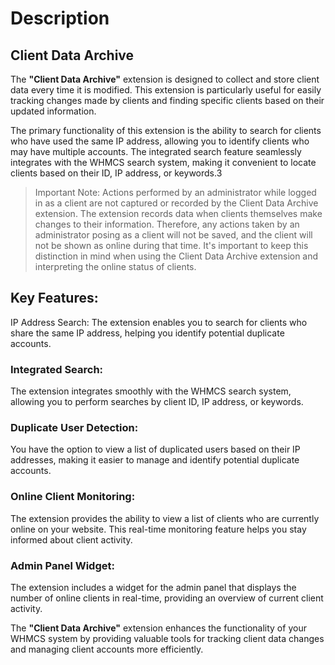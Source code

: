# Description

## Client Data Archive

The **"Client Data Archive"** extension is designed to collect and store client data every time it is modified. This extension is particularly useful for easily tracking changes made by clients and finding specific clients based on their updated information.

The primary functionality of this extension is the ability to search for clients who have used the same IP address, allowing you to identify clients who may have multiple accounts. The integrated search feature seamlessly integrates with the WHMCS search system, making it convenient to locate clients based on their ID, IP address, or keywords.3

>Important Note: Actions performed by an administrator while logged in as a client are not captured or recorded by the Client Data Archive extension. The extension records data when clients themselves make changes to their information. Therefore, any actions taken by an administrator posing as a client will not be saved, and the client will not be shown as online during that time. It's important to keep this distinction in mind when using the Client Data Archive extension and interpreting the online status of clients.

## Key Features:

IP Address Search: The extension enables you to search for clients who share the same IP address, helping you identify potential duplicate accounts.

### Integrated Search:

The extension integrates smoothly with the WHMCS search system, allowing you to perform searches by client ID, IP address, or keywords.

### Duplicate User Detection:

You have the option to view a list of duplicated users based on their IP addresses, making it easier to manage and identify potential duplicate accounts.

### Online Client Monitoring:

The extension provides the ability to view a list of clients who are currently online on your website. This real-time monitoring feature helps you stay informed about client activity.

### Admin Panel Widget:

The extension includes a widget for the admin panel that displays the number of online clients in real-time, providing an overview of current client activity.

The **"Client Data Archive"** extension enhances the functionality of your WHMCS system by providing valuable tools for tracking client data changes and managing client accounts more efficiently.

